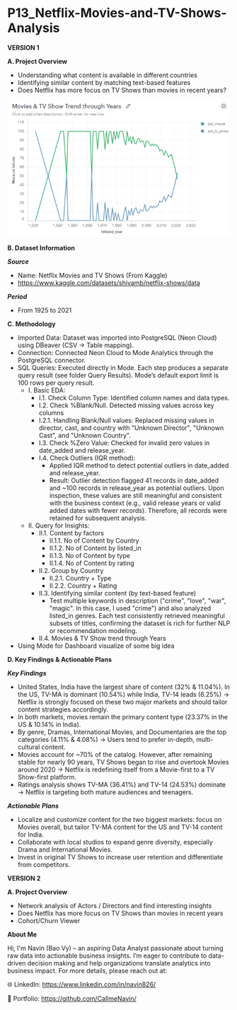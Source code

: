 # P13_Netflix-Movies-and-TV-Shows-Analysis

**VERSION 1**

**A. Project Overview**

- Understanding what content is available in different countries
- Identifying similar content by matching text-based features
- Does Netflix has more focus on TV Shows than movies in recent years?

![Movies & TV Show rate through Years](https://github.com/CallmeNavin/P13_Netflix-Movies-and-TV-Shows-Analysis/blob/main/Version%201/Visualization/Movies%20%26%20TV%20Show%20rate%20through%20Years.png)

**B. Dataset Information**

_**Source**_

- Name: Netflix Movies and TV Shows (From Kaggle)
- https://www.kaggle.com/datasets/shivamb/netflix-shows/data 

_**Period**_

- From 1925 to 2021

**C. Methodology**

- Imported Data: Dataset was imported into PostgreSQL (Neon Cloud) using DBeaver (CSV → Table mapping).
- Connection: Connected Neon Cloud to Mode Analytics through the PostgreSQL connector.
- SQL Queries: Executed directly in Mode. Each step produces a separate query result (see folder Query Results). Mode’s default export limit is 100 rows per query result.
  + I. Basic EDA: 
    + I.1. Check Column Type: Identified column names and data types.
    + I.2. Check %Blank/Null. Detected missing values across key columns
    + I.2.1. Handling Blank/Null values: Replaced missing values in director, cast, and country with "Unknown Director", "Unknown Cast", and "Unknown Country".
    + I.3. Check %Zero Value: Checked for invalid zero values in date_added and release_year.
    + I.4. Check Outliers (IQR method):
      - Applied IQR method to detect potential outliers in date_added and release_year.
      - Result: Outlier detection flagged 41 records in date_added and ~100 records in release_year as potential outliers. Upon inspection, these values are still meaningful and consistent with the business context (e.g., valid release years or valid added dates with fewer records). Therefore, all records were retained for subsequent analysis.
  + II. Query for Insights:
    - II.1. Content by factors
      + II.1.1. No of Content by Country
      + II.1.2. No of Content by listed_in
      + II.1.3. No of Content by type
      + II.1.4. No of Content by rating
    - II.2. Group by Country
      + II.2.1. Country + Type
      + II.2.2. Country + Rating
    - II.3. Identifying similar content (by text-based feature)
      + Test multiple keywords in description ("crime", "love", "war", "magic". In this case, I used "crime") and also analyzed listed_in genres. Each test consistently retrieved meaningful subsets of titles, confirming the dataset is rich for further NLP or recommendation modeling.
    - II.4. Movies & TV Show trend through Years
- Using Mode for Dashboard visualize of some big idea

**D. Key Findings & Actionable Plans**

_**Key Findings**_

- United States, India have the largest share of content (32% & 11.04%). In the US, TV-MA is dominant (10.54%) while India, TV-14 leads (6.25%) → Netflix is strongly focused on these two major markets and should tailor content strategies accordingly.
- In both markets, movies remain the primary content type (23.37% in the US & 10.14% in India).
- By genre, Dramas, International Movies, and Documentaries are the top categories (4.11% & 4.08%) → Users tend to prefer in-depth, multi-cultural content.
- Movies account for ~70% of the catalog. However, after remaining stable for nearly 90 years, TV Shows began to rise and overtook Movies around 2020 → Netflix is redefining itself from a Movie-first to a TV Show-first platform.
- Ratings analysis shows TV-MA (36.41%) and TV-14 (24.53%) dominate → Netflix is targeting both mature audiences and teenagers.

_**Actionable Plans**_

- Localize and customize content for the two biggest markets: focus on Movies overall, but tailor TV-MA content for the US and TV-14 content for India.
- Collaborate with local studios to expand genre diversity, especially Drama and International Movies.
- Invest in original TV Shows to increase user retention and differentiate from competitors.

**VERSION 2**

**A. Project Overview**

- Network analysis of Actors / Directors and find interesting insights
- Does Netflix has more focus on TV Shows than movies in recent years
- Cohort/Churn Viewer

**About Me**

Hi, I'm Navin (Bao Vy) – an aspiring Data Analyst passionate about turning raw data into actionable business insights. I’m eager to contribute to data-driven decision making and help organizations translate analytics into business impact. For more details, please reach out at:

🌐 LinkedIn: https://www.linkedin.com/in/navin826/

📂 Portfolio: https://github.com/CallmeNavin/
